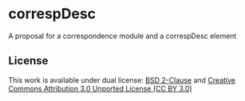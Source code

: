 correspDesc
===========

A proposal for a correspondence module and a correspDesc element

License
-------

This work is available under dual license: [BSD 2-Clause](http://opensource.org/licenses/BSD-2-Clause) and [Creative Commons Attribution 3.0 Unported License (CC BY 3.0)](http://creativecommons.org/licenses/by/3.0/)
